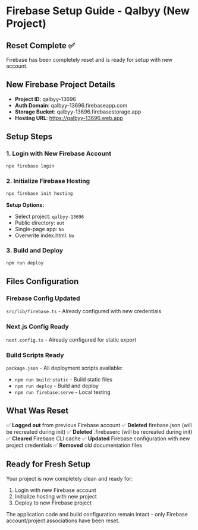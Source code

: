 # Firebase Setup Guide - Qalbyy (New Project)

## Reset Complete ✅

Firebase has been completely reset and is ready for setup with new account.

## New Firebase Project Details

- **Project ID**: qalbyy-13696
- **Auth Domain**: qalbyy-13696.firebaseapp.com
- **Storage Bucket**: qalbyy-13696.firebasestorage.app
- **Hosting URL**: https://qalbyy-13696.web.app

## Setup Steps

### 1. Login with New Firebase Account
```bash
npx firebase login
```

### 2. Initialize Firebase Hosting
```bash
npx firebase init hosting
```

**Setup Options:**
- Select project: `qalbyy-13696`
- Public directory: `out`
- Single-page app: `No`
- Overwrite index.html: `No`

### 3. Build and Deploy
```bash
npm run deploy
```

## Files Configuration

### Firebase Config Updated
`src/lib/firebase.ts` - Already configured with new credentials

### Next.js Config Ready
`next.config.ts` - Already configured for static export

### Build Scripts Ready
`package.json` - All deployment scripts available:
- `npm run build:static` - Build static files
- `npm run deploy` - Build and deploy
- `npm run firebase:serve` - Local testing

## What Was Reset

✅ **Logged out** from previous Firebase account
✅ **Deleted** firebase.json (will be recreated during init)
✅ **Deleted** .firebaserc (will be recreated during init)  
✅ **Cleared** Firebase CLI cache
✅ **Updated** Firebase configuration with new project credentials
✅ **Removed** old documentation files

## Ready for Fresh Setup

Your project is now completely clean and ready for:
1. Login with new Firebase account
2. Initialize hosting with new project
3. Deploy to new Firebase project

The application code and build configuration remain intact - only Firebase account/project associations have been reset.
